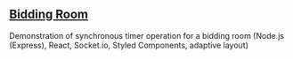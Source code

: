 ## [Bidding Room](https://bidding-room.onrender.com)

Demonstration of synchronous timer operation for a bidding room
(Node.js (Express), React, Socket.io, Styled Components, adaptive layout)